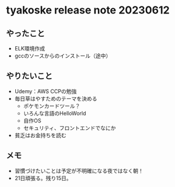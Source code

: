 # tyakoske release note 20230612

## やったこと
+ ELK環境作成
+ gccのソースからのインストール（途中）

## やりたいこと
+ Udemy：AWS CCPの勉強
+ 毎日草はやすためのテーマを決める
  + ポケモンカードツール？
  + いろんな言語のHelloWorld
  + 自作OS
  + セキュリティ、フロントエンドでなにか
+ 貧乏はお金持ちを読む

## メモ
+ 習慣づけたいことは予定が不明確になる夜ではなく朝！
+ 21日頑張る。残り15日。
